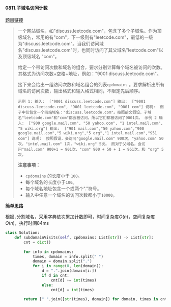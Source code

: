 #### 0811.子域名访问计数


[题目链接](https://leetcode-cn.com/problems/subdomain-visit-count)


> 一个网站域名，如"discuss.leetcode.com"，包含了多个子域名。作为顶级域名，常用的有"com"，下一级则有"leetcode.com"，最低的一级为"discuss.leetcode.com"。当我们访问域名"discuss.leetcode.com"时，也同时访问了其父域名"leetcode.com"以及顶级域名 "com"。
>
> 给定一个带访问次数和域名的组合，要求分别计算每个域名被访问的次数。其格式为访问次数+空格+地址，例如："9001 discuss.leetcode.com"。
>
> 接下来会给出一组访问次数和域名组合的列表`cpdomains` 。要求解析出所有域名的访问次数，输出格式和输入格式相同，不限定先后顺序。
>
> `
> 示例 1:
> 输入: 
> ["9001 discuss.leetcode.com"]
> 输出: 
> ["9001 discuss.leetcode.com", "9001 leetcode.com", "9001 com"]
> 说明: 
> 例子中仅包含一个网站域名："discuss.leetcode.com"。按照前文假设，子域名"leetcode.com"和"com"都会被访问，所以它们都被访问了9001次。
> 示例 2
> 输入: 
> ["900 google.mail.com", "50 yahoo.com", "1 intel.mail.com", "5 wiki.org"]
> 输出: 
> ["901 mail.com","50 yahoo.com","900 google.mail.com","5 wiki.org","5 org","1 intel.mail.com","951 com"]
> 说明: 
> 按照假设，会访问"google.mail.com" 900次，"yahoo.com" 50次，"intel.mail.com" 1次，"wiki.org" 5次。
> 而对于父域名，会访问"mail.com" 900+1 = 901次，"com" 900 + 50 + 1 = 951次，和 "org" 5 次。
> `
>
> **注意事项：**
>
> -  `cpdomains` 的长度小于 `100`。
> - 每个域名的长度小于`100`。
> - 每个域名地址包含一个或两个"."符号。
> - 输入中任意一个域名的访问次数都小于`10000`。

**简单思路**

根据`.`分割域名，采用字典依次累加计数即可，时间复杂度$O(n)$，空间复杂度$O(n)$，执行时间84ms

```python
class Solution:
    def subdomainVisits(self, cpdomains: List[str]) -> List[str]:
        cnt = dict()
        
        for info in cpdomains:
            times, domain = info.split(" ")
            domain = domain.split(".")
            for i in range(0, len(domain)):
                d = ".".join(domain[i:])
                if d in cnt:
                    cnt[d] += int(times)
                else:
                    cnt[d] = int(times)
        
        return [" ".join([str(times), domain]) for domain, times in cnt.items()]
```

